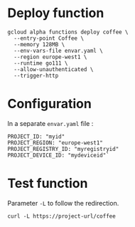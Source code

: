 # Deploy function

    gcloud alpha functions deploy coffee \
      --entry-point Coffee \
      --memory 128MB \
      --env-vars-file envar.yaml \
      --region europe-west1 \
      --runtime go111 \
      --allow-unauthenticated \
      --trigger-http
      
# Configuration

In a separate `envar.yaml` file :

    PROJECT_ID: "myid"
    PROJECT_REGION: "europe-west1"
    PROJECT_REGISTRY_ID: "myregistryid"
    PROJECT_DEVICE_ID: "mydeviceid"`
    
# Test function

Parameter `-L` to follow the redirection.

    curl -L https://project-url/coffee